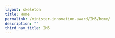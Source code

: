 ```yaml
---
layout: skeleton
title: Home
permalink: /minister-innovation-award/IM5/home/
description: ""
third_nav_title: IM5
---
```

